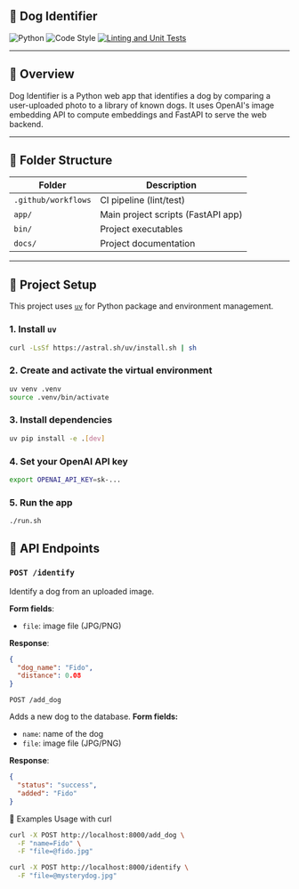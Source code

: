 ## 🐶 Dog Identifier

![Python](https://img.shields.io/badge/python-3670A0?logo=python&logoColor=ffdd54&style=for-the-badge)
![Code Style](https://img.shields.io/badge/code%20style-pep8-orange)
[![Linting and Unit Tests](https://github.com/nomia-mike/whodat/actions/workflows/ci.yml/badge.svg)](https://github.com/nomia-mike/whodat/actions/workflows/ci.yml)

---

## 🧠 Overview

Dog Identifier is a Python web app that identifies a dog by comparing a user-uploaded photo to a library of known dogs. It uses OpenAI's image embedding API to compute embeddings and FastAPI to serve the web backend.

---

## 📁 Folder Structure

| Folder             | Description                       |
|--------------------|-----------------------------------|
| `.github/workflows`| CI pipeline (lint/test)           |
| `app/`             | Main project scripts (FastAPI app)|
| `bin/`             | Project executables               |
| `docs/`            | Project documentation             |

---

## 🚀 Project Setup

This project uses [`uv`](https://github.com/astral-sh/uv) for Python package and environment management.

### 1. Install `uv`
```bash
curl -LsSf https://astral.sh/uv/install.sh | sh
```

### 2. Create and activate the virtual environment
```bash
uv venv .venv
source .venv/bin/activate
```

### 3. Install dependencies
```bash
uv pip install -e .[dev]
```

### 4. Set your OpenAI API key
```bash
export OPENAI_API_KEY=sk-...
```

### 5. Run the app
```bash
./run.sh
```

## 🧪 API Endpoints

### `POST /identify`

Identify a dog from an uploaded image.

**Form fields**:
- `file`: image file (JPG/PNG)

**Response**:
```json
{
  "dog_name": "Fido",
  "distance": 0.08
}
```

`POST /add_dog`

Adds a new dog to the database.
**Form fields:**
 - `name`: name of the dog
 - `file`: image file (JPG/PNG)

**Response**:
```json
{
  "status": "success",
  "added": "Fido"
}
```

🧪 Examples Usage with curl
```bash
curl -X POST http://localhost:8000/add_dog \
  -F "name=Fido" \
  -F "file=@fido.jpg"

curl -X POST http://localhost:8000/identify \
  -F "file=@mysterydog.jpg"
```

